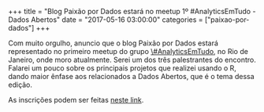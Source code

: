 +++
title = "Blog Paixão por Dados estará no meetup 1º #AnalyticsEmTudo - Dados Abertos"
date = "2017-05-16 03:00:00"
categories = ["paixao-por-dados"]
+++

<article class="blog-post">
<p>
Com muito orgulho, anuncio que o blog Paixão por Dados estará
representado no primeiro meetup do grupo
<a href="https://www.meetup.com/analyticsemtudo/">\#AnalyticsEmTudo</a>,
no Rio de Janeiro, onde moro atualmente. Serei um dos três palestrantes
do encontro. Falarei um pouco sobre os principais projetos que realizei
usando o R, dando maior ênfase aos relacionados a Dados Abertos, que é o
tema dessa edição.
</p>
<p>
As inscrições podem ser feitas
<a href="https://www.meetup.com/analyticsemtudo/events/237456649/">neste
link</a>.
</p>
</article>

